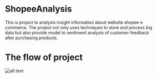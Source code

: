 # ShopeeAnalysis

This is project to analysis insight information about website shopee e commerce. 
The project not only uses techniques to store and process big data but also provide model to sentiment analysis of customer feedback after purchasing products.

# The flow of project
![alt text](https://github.com/vukhanh09/ShopeeAnalysis/blob/main/Model/process.png?raw=true)
